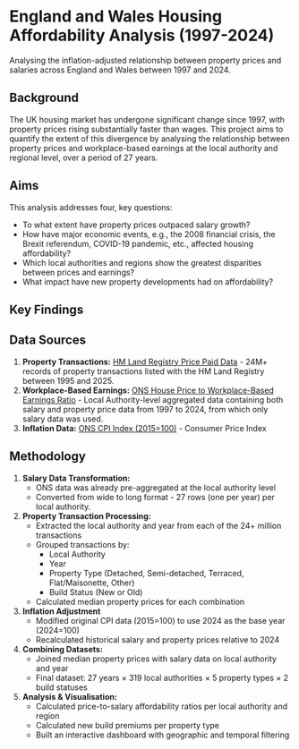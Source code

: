 # England and Wales Housing Affordability Analysis (1997-2024)
Analysing the inflation-adjusted relationship between property prices and salaries across England and Wales between 1997 and 2024.
## Background
The UK housing market has undergone significant change since 1997, with property prices rising substantially faster than wages. This project aims to quantify the extent of this divergence by analysing the relationship between property prices and workplace-based earnings at the local authority and regional level, over a period of 27 years.
## Aims
This analysis addresses four, key questions:
- To what extent have property prices outpaced salary growth?
- How have major economic events, e.g., the 2008 financial crisis, the Brexit referendum, COVID-19 pandemic, etc., affected housing affordability?
- Which local authorities and regions show the greatest disparities between prices and earnings?
- What impact have new property developments had on affordability?
## Key Findings

## Data Sources
1. **Property Transactions:** [HM Land Registry Price Paid Data](https://www.gov.uk/government/statistical-data-sets/price-paid-data-downloads) - 24M+ records of property transactions listed with the HM Land Registry between 1995 and 2025.
2. **Workplace-Based Earnings:** [ONS House Price to Workplace-Based Earnings Ratio](https://www.ons.gov.uk/peoplepopulationandcommunity/housing/datasets/ratioofhousepricetoworkplacebasedearningslowerquartileandmedian) - Local Authority-level aggregated data containing both salary and property price data from 1997 to 2024, from which only salary data was used.
3. **Inflation Data:** [ONS CPI Index (2015=100)](https://www.ons.gov.uk/economy/inflationandpriceindices/timeseries/d7bt/mm23) - Consumer Price Index
## Methodology
1. **Salary Data Transformation:**
   - ONS data was already pre-aggregated at the local authority level
   - Converted from wide to long format - 27 rows (one per year) per local authority.
2. **Property Transaction Processing:**
   - Extracted the local authority and year from each of the 24+ million transactions
   - Grouped transactions by:
     - Local Authority
     - Year
     - Property Type (Detached, Semi-detached, Terraced, Flat/Maisonette, Other)
     - Build Status (New or Old)
    - Calculated median property prices for each combination
3. **Inflation Adjustment**
   - Modified original CPI data (2015=100) to use 2024 as the base year (2024=100)
   - Recalculated historical salary and property prices relative to 2024
4. **Combining Datasets:**
   - Joined median property prices with salary data on local authority and year
   - Final dataset: 27 years × 319 local authorities × 5 property types × 2 build statuses
5. **Analysis & Visualisation:**
   - Calculated price-to-salary affordability ratios per local authority and region
   - Calculated new build premiums per property type
   - Built an interactive dashboard with geographic and temporal filtering
